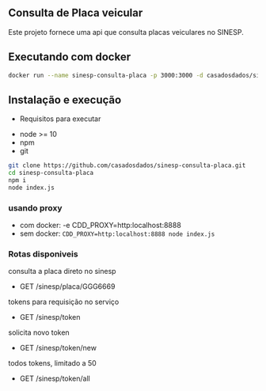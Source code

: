 ## Consulta de Placa veicular
Este projeto fornece uma api que consulta placas veiculares no SINESP.

## Executando com docker
```bash
docker run --name sinesp-consulta-placa -p 3000:3000 -d casadosdados/sinesp-consulta-placa
```

## Instalação  e execução
- Requisitos para executar
* node >= 10
* npm
* git
 
```bash
git clone https://github.com/casadosdados/sinesp-consulta-placa.git
cd sinesp-consulta-placa
npm i
node index.js
```

### usando proxy
- com docker: -e CDD_PROXY=http:localhost:8888
- sem docker: ```CDD_PROXY=http:localhost:8888 node index.js```


### Rotas disponiveis

consulta a placa direto no sinesp
- GET /sinesp/placa/GGG6669

tokens para requisição no serviço
- GET /sinesp/token

solicita novo token
- GET /sinesp/token/new

todos tokens, limitado a 50
- GET /sinesp/token/all

